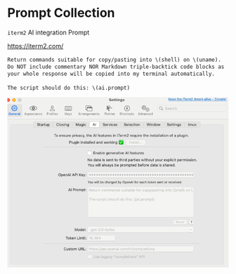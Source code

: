 

# Prompt Collection

`iterm2` AI integration Prompt

https://iterm2.com/

```
Return commands suitable for copy/pasting into \(shell) on \(uname). Do NOT include commentary NOR Markdown triple-backtick code blocks as your whole response will be copied into my terminal automatically.

The script should do this: \(ai.prompt)
```

![image-20250116024624509](./20240116-prompt-collection.assets/image-20250116024624509.png)